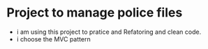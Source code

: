 # Project to manage police files

- i am using this project to pratice and Refatoring and clean code.
- i choose the MVC pattern
